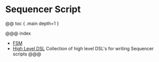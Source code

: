 # Sequencer Script

@@ toc { .main depth=1 }

@@@ index
* [FSM](fsm.md)
* [High Level DSL](dsl/dsl.md) Collection of high level DSL's for writing Sequencer scripts
@@@
